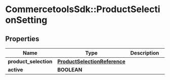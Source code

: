 # CommercetoolsSdk::ProductSelectionSetting

## Properties
Name | Type | Description | Notes
------------ | ------------- | ------------- | -------------
**product_selection** | [**ProductSelectionReference**](ProductSelectionReference.md) |  | [optional] 
**active** | **BOOLEAN** |  | [optional] 

